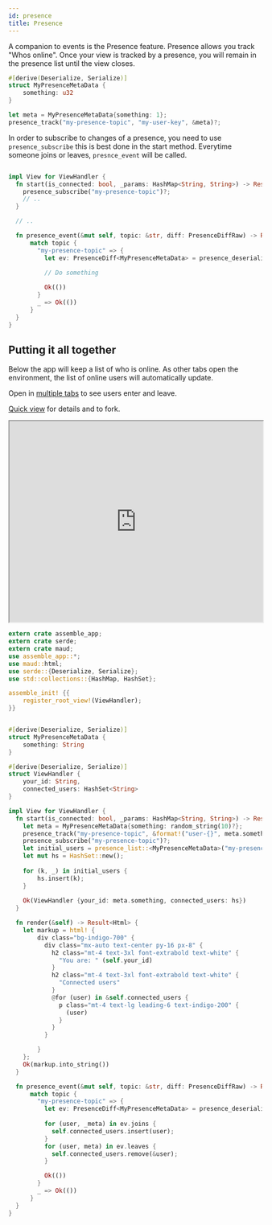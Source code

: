 ```yaml
---
id: presence
title: Presence
---
```


A companion to events is the Presence feature. Presence allows you track "Whos online". Once your view is tracked by a presence, you will remain in the presence list until the view closes.


```rust
#[derive(Deserialize, Serialize)]
struct MyPresenceMetaData {
    something: u32
}

let meta = MyPresenceMetaData{something: 1};
presence_track("my-presence-topic", "my-user-key", &meta)?;
```

In order to subscribe to changes of a presence, you need to use `presence_subscribe` this is best done in the start method. Everytime someone joins or leaves, `presnce_event` will be called.

```rust

impl View for ViewHandler {
  fn start(is_connected: bool, _params: HashMap<String, String>) -> Result<Self> {
    presence_subscribe("my-presence-topic")?;
    // ..
  }

  // ..

  fn presence_event(&mut self, topic: &str, diff: PresenceDiffRaw) -> Result<()> {
      match topic {
        "my-presence-topic" => {
          let ev: PresenceDiff<MyPresenceMetaData> = presence_deserialize_diff(diff)?;
        
          // Do something

          Ok(())
        }
        _ => Ok(())
      }
  }
}

```

## Putting it all together

Below the app will keep a list of who is online. As other tabs open the environment, the list of online users will automatically update.

Open in [multiple tabs](https://www.assemble.app/environment/fcdc6e45-4e7b-4ac3-8d5e-07e8eaf31c49/view/) to see users enter and leave. 

[Quick view](https://www.assemble.app/environment/fcdc6e45-4e7b-4ac3-8d5e-07e8eaf31c49/quick_view/) for details and to fork. 


<iframe height="400" width="100%" src="https://www.assemble.app/environment/fcdc6e45-4e7b-4ac3-8d5e-07e8eaf31c49/view/?iframe=true" title="Presence"></iframe>

```rust
extern crate assemble_app;
extern crate serde;
extern crate maud;
use assemble_app::*;
use maud::html;
use serde::{Deserialize, Serialize};
use std::collections::{HashMap, HashSet};

assemble_init! {{
    register_root_view!(ViewHandler);
}}


#[derive(Deserialize, Serialize)]
struct MyPresenceMetaData {
    something: String
}

#[derive(Deserialize, Serialize)]
struct ViewHandler {
    your_id: String,
    connected_users: HashSet<String>
}

impl View for ViewHandler {
  fn start(is_connected: bool, _params: HashMap<String, String>) -> Result<Self> {
    let meta = MyPresenceMetaData{something: random_string(10)?};
    presence_track("my-presence-topic", &format!("user-{}", meta.something), &meta)?;
    presence_subscribe("my-presence-topic")?;
    let initial_users = presence_list::<MyPresenceMetaData>("my-presence-topic")?;
    let mut hs = HashSet::new();
    
    for (k, _) in initial_users {
        hs.insert(k);
    }
    
    Ok(ViewHandler {your_id: meta.something, connected_users: hs})
  }

  fn render(&self) -> Result<Html> {
    let markup = html! {
        div class="bg-indigo-700" {
          div class="mx-auto text-center py-16 px-8" {
            h2 class="mt-4 text-3xl font-extrabold text-white" {
              "You are: " (self.your_id)
            }
            h2 class="mt-4 text-3xl font-extrabold text-white" {
              "Connected users"
            }
            @for (user) in &self.connected_users {
              p class="mt-4 text-lg leading-6 text-indigo-200" {
                (user)
              }
            }
          }

        }
    };
    Ok(markup.into_string())
  }

  fn presence_event(&mut self, topic: &str, diff: PresenceDiffRaw) -> Result<()> {
      match topic {
        "my-presence-topic" => {
          let ev: PresenceDiff<MyPresenceMetaData> = presence_deserialize_diff(diff)?;
        
          for (user, _meta) in ev.joins {
            self.connected_users.insert(user);
          }
          for (user, meta) in ev.leaves {
            self.connected_users.remove(&user);
          }

          Ok(())
        }
        _ => Ok(())
      }
  }
}
```